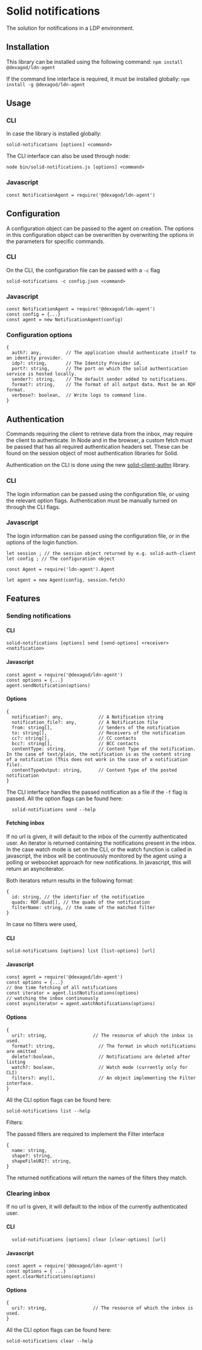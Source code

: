 # Solid notifications
The solution for notifications in a LDP environment.

## Installation
This library can be installed using the following command:
``` npm install @dexagod/ldn-agent ```

If the command line interface is required, it must be installed globally:
``` npm install -g @dexagod/ldn-agent ```
<!-- Deze benaming is nog niet finaal! -->

## Usage
### CLI
In case the library is installed globally:
```
solid-notifications [options] <command>
```

The CLI interface can also be used through node:
```
node bin/solid-notifications.js [options] <command>
```

### Javascript
```
const NotificationAgent = require('@dexagod/ldn-agent')
```

## Configuration
A configuration object can be passed to the agent on creation.
The options in this configuration object can be overwritten by overwriting the options in the parameters for specific commands.

### CLI
On the CLI, the configuration file can be passed with a ```-c``` flag
```
solid-notifications -c config.json <command>
```

### Javascript
```
const NotificationAgent = require('@dexagod/ldn-agent')
const config = {...}
const agent = new NotificationAgent(config)
```

### Configuration options
```
{
  auth?: any,         // The application should authenticate itself to an identity provider.
  idp?: string,       // The Identity Provider id.
  port?: string,      // The port on which the solid authentication service is hosted locally.
  sender?: string,    // The default sender added to notifications.
  format?: string,    // The format of all output data. Must be an RDF format.
  verbose?: boolean,  // Write logs to command line.
}
```

## Authentication
Commands requiring the client to retrieve data from the inbox, may require the client to authenticate.
In Node and in the browser, a custom fetch must be passed that has all required authentication headers set.
These can be found on the session object of most authentication libraries for Solid.

Authentication on the CLI is done using the new [solid-client-authn](https://github.com/inrupt/solid-client-authn-js) library.
### CLI
The login information can be passed using the configuration file, or using the relevant option flags.
Authentication must be manually turned on through the CLI flags.
### Javascript
The login information can be passed using the configuration file, or in the options of the login function.
```
let session ; // the session object returned by e.g. solid-auth-client
let config ; // The configuration object

const Agent = require('ldn-agent').Agent

let agent = new Agent(config, session.fetch)
```

## Features

### Sending notifications

#### CLI
```
solid-notifications [options] send [send-options] <receiver> <notification>
```
#### Javascript
```
const agent = require('@dexagod/ldn-agent')
const options = {...}
agent.sendNotification(options)
```
#### Options
```
{
  notification?: any,             // A Notification string
  notification_file?: any,        // A Notification file
  from: string[],                 // Senders of the notification
  to: string[],                   // Receivers of the notification
  cc?: string[],                  // CC contacts
  bcc?: string[],                 // BCC contacts
  contentType: string,            // Content Type of the notification. In the case of text/plain, the notification is as the content string of a notification (This does not work in the case of a notification file).
  contentTypeOutput: string,      // Content Type of the posted notification
}
```
The CLI interface handles the passed notification as a file if the ```-f``` flag is passed.
All the option flags can be found here:
```
  solid-notifications send --help
```


#### Fetching inbox
If no url is given, it will default to the inbox of the currently authenticated user.
An iterator is returned containing the notifications present in the inbox.
In the case watch mode is set on the CLI, or the watch function is called in javascript, the inbox will be continuously monitored by the agent using a polling or websocket approach for new notifications. 
In javascript, this will return an asynciterator.

Both iterators return results in the following format:
```
{
  id: string, // the identifier of the notification 
  quads: RDF.Quad[], // the quads of the notification
  filterName: string, // the name of the matched filter
}
```
In case no filters were used, 

#### CLI
```
solid-notifications [options] list [list-options] [url]
```
#### Javascript
```
const agent = require('@dexagod/ldn-agent')
const options = {...}
// One time fetching of all notifications
const iterator = agent.listNotifications(options)
// watching the inbox continuously
const asynciterator = agent.watchNotifications(options)

```
#### Options
```
{
  uri?: string,                 // The resource of which the inbox is used.
  format?: string,                // The format in which notifications are emitted
  delete?:boolean,                // Notifications are deleted after listing
  watch?: boolean,                // Watch mode (currently only for CLI)
  filters?: any[],                // An object implementing the Filter interface. 
}
```
All the CLI option flags can be found here:
```
solid-notifications list --help
```

Filters:

The passed filters are required to implement the Filter interface
```
{
  name: string,
  shape?: string,
  shapeFileURI?: string,
}
```
The returned notifications will return the names of the filters they match.



### Clearing inbox
If no url is given, it will default to the inbox of the currently authenticated user.
#### CLI
```
  solid-notifications [options] clear [clear-options] [url]
```
#### Javascript
```
const agent = require('@dexagod/ldn-agent')
const options = { ...}
agent.clearNotifications(options)
```
#### Options
```
{
  uri?: string,                 // The resource of which the inbox is used.
}
```
All the CLI option flags can be found here:
```
solid-notifications clear --help
```


